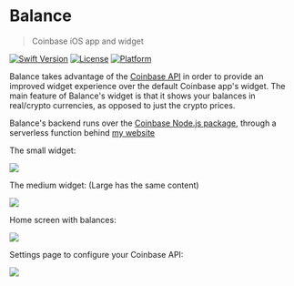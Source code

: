 # Balance
> Coinbase iOS app and widget

[![Swift Version][swift-image]][swift-url]
[![License][license-image]][license-url]
[![Platform](https://img.shields.io/cocoapods/p/LFAlertController.svg?style=flat)](http://cocoapods.org/pods/LFAlertController)

Balance takes advantage of the [Coinbase API](api.coinbase.com) in order to provide an improved widget experience over the default Coinbase app's widget.
The main feature of Balance's widget is that it shows your balances in real/crypto currencies, as opposed to just the crypto prices.

Balance's backend runs over the [Coinbase Node.js package](https://www.npmjs.com/package/coinbase), through a serverless function behind [my website](jacobtepperman.com)


The small widget:

![](https://i.imgur.com/t7I0xrN.png)

The medium widget: (Large has the same content)

![](https://i.imgur.com/qiZu1SS.png)

Home screen with balances:

![](https://i.imgur.com/Do7rq4o_d.webp?maxwidth=360&fidelity=grand)

Settings page to configure your Coinbase API:

![](https://i.imgur.com/TvSKQz2_d.webp?maxwidth=360&fidelity=grand)


[swift-image]:https://img.shields.io/badge/swift-3.0-orange.svg
[swift-url]: https://swift.org/
[license-image]: https://img.shields.io/badge/License-MIT-blue.svg
[license-url]: LICENSE
[travis-image]: https://img.shields.io/travis/dbader/node-datadog-metrics/master.svg?style=flat-square
[travis-url]: https://travis-ci.org/dbader/node-datadog-metrics
[codebeat-image]: https://codebeat.co/badges/c19b47ea-2f9d-45df-8458-b2d952fe9dad
[codebeat-url]: https://codebeat.co/projects/github-com-vsouza-awesomeios-com

